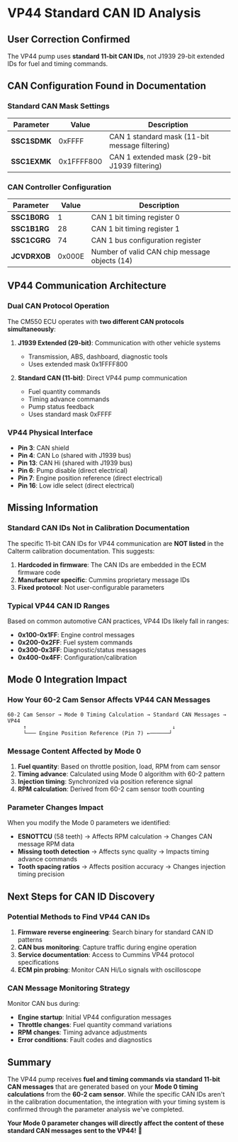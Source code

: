 # VP44 Standard CAN ID Analysis

## User Correction Confirmed
The VP44 pump uses **standard 11-bit CAN IDs**, not J1939 29-bit extended IDs for fuel and timing commands.

## CAN Configuration Found in Documentation

### **Standard CAN Mask Settings**
| Parameter | Value | Description |
|-----------|-------|-------------|
| **SSC1SDMK** | 0xFFFF | CAN 1 standard mask (11-bit message filtering) |
| **SSC1EXMK** | 0x1FFFF800 | CAN 1 extended mask (29-bit J1939 filtering) |

### **CAN Controller Configuration**
| Parameter | Value | Description |
|-----------|-------|-------------|
| **SSC1B0RG** | 1 | CAN 1 bit timing register 0 |
| **SSC1B1RG** | 28 | CAN 1 bit timing register 1 |
| **SSC1CGRG** | 74 | CAN 1 bus configuration register |
| **JCVDRXOB** | 0x000E | Number of valid CAN chip message objects (14) |

## VP44 Communication Architecture

### **Dual CAN Protocol Operation**
The CM550 ECU operates with **two different CAN protocols simultaneously**:

1. **J1939 Extended (29-bit)**: Communication with other vehicle systems
   - Transmission, ABS, dashboard, diagnostic tools
   - Uses extended mask 0x1FFFF800
   
2. **Standard CAN (11-bit)**: Direct VP44 pump communication
   - Fuel quantity commands
   - Timing advance commands  
   - Pump status feedback
   - Uses standard mask 0xFFFF

### **VP44 Physical Interface**
- **Pin 3**: CAN shield
- **Pin 4**: CAN Lo (shared with J1939 bus)
- **Pin 13**: CAN Hi (shared with J1939 bus)
- **Pin 6**: Pump disable (direct electrical)
- **Pin 7**: Engine position reference (direct electrical)
- **Pin 16**: Low idle select (direct electrical)

## Missing Information

### **Standard CAN IDs Not in Calibration Documentation**
The specific 11-bit CAN IDs for VP44 communication are **NOT listed** in the Calterm calibration documentation. This suggests:

1. **Hardcoded in firmware**: The CAN IDs are embedded in the ECM firmware code
2. **Manufacturer specific**: Cummins proprietary message IDs
3. **Fixed protocol**: Not user-configurable parameters

### **Typical VP44 CAN ID Ranges**
Based on common automotive CAN practices, VP44 IDs likely fall in ranges:
- **0x100-0x1FF**: Engine control messages
- **0x200-0x2FF**: Fuel system commands  
- **0x300-0x3FF**: Diagnostic/status messages
- **0x400-0x4FF**: Configuration/calibration

## Mode 0 Integration Impact

### **How Your 60-2 Cam Sensor Affects VP44 CAN Messages**
```
60-2 Cam Sensor → Mode 0 Timing Calculation → Standard CAN Messages → VP44
     ↑                                              ↓
     └─── Engine Position Reference (Pin 7) ←──────┘
```

### **Message Content Affected by Mode 0**
1. **Fuel quantity**: Based on throttle position, load, RPM from cam sensor
2. **Timing advance**: Calculated using Mode 0 algorithm with 60-2 pattern
3. **Injection timing**: Synchronized via position reference signal
4. **RPM calculation**: Derived from 60-2 cam sensor tooth counting

### **Parameter Changes Impact**
When you modify the Mode 0 parameters we identified:
- **ESNOTTCU** (58 teeth) → Affects RPM calculation → Changes CAN message RPM data
- **Missing tooth detection** → Affects sync quality → Impacts timing advance commands
- **Tooth spacing ratios** → Affects position accuracy → Changes injection timing precision

## Next Steps for CAN ID Discovery

### **Potential Methods to Find VP44 CAN IDs**
1. **Firmware reverse engineering**: Search binary for standard CAN ID patterns
2. **CAN bus monitoring**: Capture traffic during engine operation
3. **Service documentation**: Access to Cummins VP44 protocol specifications
4. **ECM pin probing**: Monitor CAN Hi/Lo signals with oscilloscope

### **CAN Message Monitoring Strategy**
Monitor CAN bus during:
- **Engine startup**: Initial VP44 configuration messages
- **Throttle changes**: Fuel quantity command variations
- **RPM changes**: Timing advance adjustments
- **Error conditions**: Fault codes and diagnostics

## Summary

The VP44 pump receives **fuel and timing commands via standard 11-bit CAN messages** that are generated based on your **Mode 0 timing calculations** from the **60-2 cam sensor**. While the specific CAN IDs aren't in the calibration documentation, the integration with your timing system is confirmed through the parameter analysis we've completed.

**Your Mode 0 parameter changes will directly affect the content of these standard CAN messages sent to the VP44!** 🎯